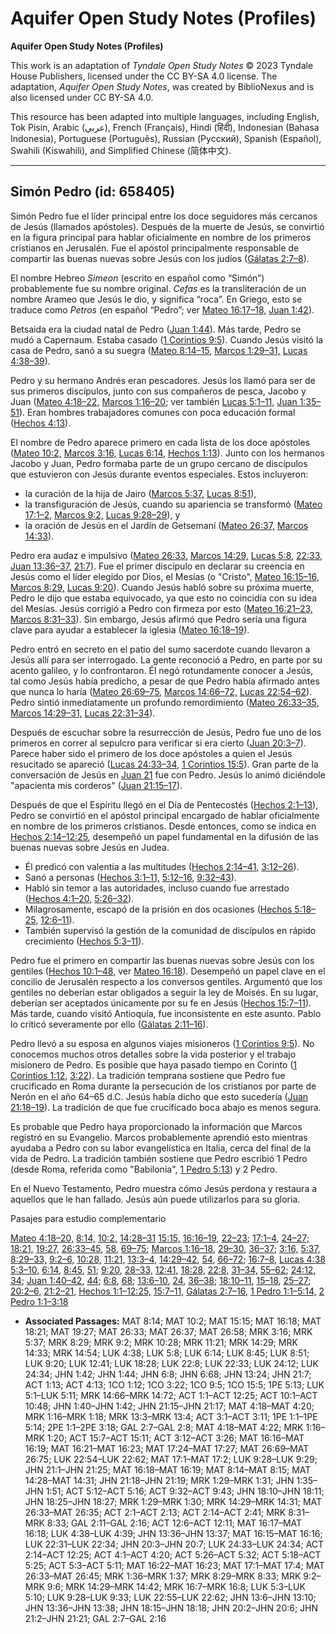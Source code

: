 # Aquifer Open Study Notes (Profiles)

**Aquifer Open Study Notes (Profiles)**

This work is an adaptation of *Tyndale Open Study Notes* © 2023 Tyndale House Publishers, licensed under the CC BY\-SA 4\.0 license. The adaptation, *Aquifer Open Study Notes*, was created by BiblioNexus and is also licensed under CC BY\-SA 4\.0\.

This resource has been adapted into multiple languages, including English, Tok Pisin, Arabic (عربي), French (Français), Hindi (हिंदी), Indonesian (Bahasa Indonesia), Portuguese (Português), Russian (Русский), Spanish (Español), Swahili (Kiswahili), and Simplified Chinese (简体中文).



--------------------------------

## Simón Pedro (id: 658405)

Simón Pedro fue el líder principal entre los doce seguidores más cercanos de Jesús (llamados apóstoles). Después de la muerte de Jesús, se convirtió en la figura principal para hablar oficialmente en nombre de los primeros cristianos en Jerusalén. Fue el apóstol principalmente responsable de compartir las buenas nuevas sobre Jesús con los judíos ([Gálatas 2:7–8](https://ref.ly/Gal2:7-Gal2:8)).

El nombre Hebreo *Simeon* (escrito en español como “Simón”) probablemente fue su nombre original. *Cefas* es la transliteración de un nombre Arameo que Jesús le dio, y significa “roca”. En Griego, esto se traduce como *Petros* (en español “Pedro”; ver [Mateo 16:17–18,](https://ref.ly/Matt16:17-Matt16:18) [Juan 1:42](https://ref.ly/John1:42)).

Betsaida era la ciudad natal de Pedro ([Juan 1:44](https://ref.ly/John1:44)). Más tarde, Pedro se mudó a Capernaum. Estaba casado ([1 Corintios 9:5](https://ref.ly/1Cor9:5)). Cuando Jesús visitó la casa de Pedro, sanó a su suegra ([Mateo 8:14–15,](https://ref.ly/Matt8:14-Matt8:15) [Marcos 1:29–31,](https://ref.ly/Mark1:29-Mark1:31) [Lucas 4:38–39](https://ref.ly/Luke4:38-Luke4:39)).

Pedro y su hermano Andrés eran pescadores. Jesús los llamó para ser de sus primeros discípulos, junto con sus compañeros de pesca, Jacobo y Juan ([Mateo 4:18–22,](https://ref.ly/Matt4:18-Matt4:22) [Marcos 1:16–20](https://ref.ly/Mark1:16-Mark1:20); ver también [Lucas 5:1–11,](https://ref.ly/Luke5:1-Luke5:11) [Juan 1:35–51](https://ref.ly/John1:35-John1:51)). Eran hombres trabajadores comunes con poca educación formal ([Hechos 4:13](https://ref.ly/Acts4:13)).

El nombre de Pedro aparece primero en cada lista de los doce apóstoles ([Mateo 10:2,](https://ref.ly/Matt10:2) [Marcos 3:16,](https://ref.ly/Mark3:16) [Lucas 6:14,](https://ref.ly/Luke6:14) [Hechos 1:13](https://ref.ly/Acts1:13)). Junto con los hermanos Jacobo y Juan, Pedro formaba parte de un grupo cercano de discípulos que estuvieron con Jesús durante eventos especiales. Estos incluyeron:

* la curación de la hija de Jairo ([Marcos 5:37,](https://ref.ly/Mark5:37) [Lucas 8:51](https://ref.ly/Luke8:51)),
* la transfiguración de Jesús, cuando su apariencia se transformó ([Mateo 17:1–2,](https://ref.ly/Matt17:1-Matt17:2) [Marcos 9:2,](https://ref.ly/Mark9:2) [Lucas 9:28–29](https://ref.ly/Luke9:28-Luke9:29)), y
* la oración de Jesús en el Jardín de Getsemaní ([Mateo 26:37,](https://ref.ly/Matt26:37) [Marcos 14:33](https://ref.ly/Mark14:33)).

Pedro era audaz e impulsivo ([Mateo 26:33,](https://ref.ly/Matt26:33) [Marcos 14:29,](https://ref.ly/Mark14:29) [Lucas 5:8,](https://ref.ly/Luke5:8) [22:33,](https://ref.ly/Luke22:33) [Juan 13:36–37,](https://ref.ly/John13:36-John13:37) [21:7](https://ref.ly/John21:7)). Fue el primer discípulo en declarar su creencia en Jesús como el líder elegido por Dios, el Mesías (o "Cristo", [Mateo 16:15–16,](https://ref.ly/Matt16:15-Matt16:16) [Marcos 8:29,](https://ref.ly/Mark8:29) [Lucas 9:20](https://ref.ly/Luke9:20)). Cuando Jesús habló sobre su próxima muerte, Pedro le dijo que estaba equivocado, ya que esto no coincidía con su idea del Mesías. Jesús corrigió a Pedro con firmeza por esto ([Mateo 16:21–23,](https://ref.ly/Matt16:21-Matt16:23) [Marcos 8:31–33](https://ref.ly/Mark8:31-Mark8:33)). Sin embargo, Jesús afirmó que Pedro sería una figura clave para ayudar a establecer la iglesia ([Mateo 16:18–19](https://ref.ly/Matt16:18-Matt16:19)).

Pedro entró en secreto en el patio del sumo sacerdote cuando llevaron a Jesús allí para ser interrogado. La gente reconoció a Pedro, en parte por su acento galileo, y lo confrontaron. Él negó rotundamente conocer a Jesús, tal como Jesús había predicho, a pesar de que Pedro había afirmado antes que nunca lo haría ([Mateo 26:69–75,](https://ref.ly/Matt26:69-Matt26:75) [Marcos 14:66–72,](https://ref.ly/Mark14:66-Mark14:72) [Lucas 22:54–62](https://ref.ly/Luke22:54-Luke22:62)). Pedro sintió inmediatamente un profundo remordimiento ([Mateo 26:33–35,](https://ref.ly/Matt26:33-Matt26:35) [Marcos 14:29–31,](https://ref.ly/Mark14:29-Mark14:31) [Lucas 22:31–34](https://ref.ly/Luke22:31-Luke22:34)).

Después de escuchar sobre la resurrección de Jesús, Pedro fue uno de los primeros en correr al sepulcro para verificar si era cierto ([Juan 20:3–7](https://ref.ly/John20:3-John20:7)). Parece haber sido el primero de los doce apóstoles a quien el Jesús resucitado se apareció ([Lucas 24:33–34,](https://ref.ly/Luke24:33-Luke24:34) [1 Corintios 15:5](https://ref.ly/1Cor15:5)). Gran parte de la conversación de Jesús en [Juan 21](https://ref.ly/John21:1-John21:25) fue con Pedro. Jesús lo animó diciéndole "apacienta mis corderos" ([Juan 21:15–17](https://ref.ly/John21:15-John21:17)).

Después de que el Espíritu llegó en el Día de Pentecostés ([Hechos 2:1–13](https://ref.ly/Acts2:1-Acts2:13)), Pedro se convirtió en el apóstol principal encargado de hablar oficialmente en nombre de los primeros cristianos. Desde entonces, como se indica en [Hechos 2:14–12:25](https://ref.ly/Acts2:14-Acts12:25), desempeñó un papel fundamental en la difusión de las buenas nuevas sobre Jesús en Judea.

* Él predicó con valentía a las multitudes ([Hechos 2:14–41,](https://ref.ly/Acts2:14-Acts2:41) [3:12–26](https://ref.ly/Acts3:12-Acts3:26)).
* Sanó a personas ([Hechos 3:1–11,](https://ref.ly/Acts3:1-Acts3:11) [5:12–16,](https://ref.ly/Acts5:12-Acts5:16) [9:32–43](https://ref.ly/Acts9:32-Acts9:43)).
* Habló sin temor a las autoridades, incluso cuando fue arrestado ([Hechos 4:1–20,](https://ref.ly/Acts4:1-Acts4:20) [5:26–32](https://ref.ly/Acts5:26-Acts5:32)).
* Milagrosamente, escapó de la prisión en dos ocasiones ([Hechos 5:18–25,](https://ref.ly/Acts5:18-Acts5:25) [12:6–11](https://ref.ly/Acts12:6-Acts12:11)).
* También supervisó la gestión de la comunidad de discípulos en rápido crecimiento ([Hechos 5:3–11](https://ref.ly/Acts5:3-Acts5:11)).

Pedro fue el primero en compartir las buenas nuevas sobre Jesús con los gentiles ([Hechos 10:1–48,](https://ref.ly/Acts10:1-Acts10:48) ver [Mateo 16:18](https://ref.ly/Matt16:18)). Desempeñó un papel clave en el concilio de Jerusalén respecto a los conversos gentiles. Argumentó que los gentiles no deberían estar obligados a seguir la ley de Moisés. En su lugar, deberían ser aceptados únicamente por su fe en Jesús ([Hechos 15:7–11](https://ref.ly/Acts15:7-Acts15:11)). Más tarde, cuando visitó Antioquía, fue inconsistente en este asunto. Pablo lo criticó severamente por ello ([Gálatas 2:11–16](https://ref.ly/Gal2:11-Gal2:16)).

Pedro llevó a su esposa en algunos viajes misioneros ([1 Corintios 9:5](https://ref.ly/1Cor9:5)). No conocemos muchos otros detalles sobre la vida posterior y el trabajo misionero de Pedro. Es posible que haya pasado tiempo en Corinto ([1 Corintios 1:12,](https://ref.ly/1Cor1:12) [3:22](https://ref.ly/1Cor3:22)). La tradición temprana sostiene que Pedro fue crucificado en Roma durante la persecución de los cristianos por parte de Nerón en el año 64–65 d.C. Jesús había dicho que esto sucedería ([Juan 21:18–19](https://ref.ly/John21:18-John21:19)). La tradición de que fue crucificado boca abajo es menos segura.

Es probable que Pedro haya proporcionado la información que Marcos registró en su Evangelio. Marcos probablemente aprendió esto mientras ayudaba a Pedro con su labor evangelística en Italia, cerca del final de la vida de Pedro. La tradición también sostiene que Pedro escribió 1 Pedro (desde Roma, referida como "Babilonia", [1 Pedro 5:13](https://ref.ly/1Pet5:13)) y 2 Pedro.

En el Nuevo Testamento, Pedro muestra cómo Jesús perdona y restaura a aquellos que le han fallado. Jesús aún puede utilizarlos para su gloria.

Pasajes para estudio complementario

[Mateo 4:18–20,](https://ref.ly/Matt4:18-Matt4:20) [8:14,](https://ref.ly/Matt8:14) [10:2,](https://ref.ly/Matt10:2) [14:28–31](https://ref.ly/Matt14:28-Matt14:31) [15:15,](https://ref.ly/Matt15:15) [16:16–19](https://ref.ly/Matt16:16-Matt16:19), [22–23](https://ref.ly/Matt16:22-Matt16:23); [17:1–4](https://ref.ly/Matt17:1-Matt17:4), [24–27;](https://ref.ly/Matt17:24-Matt17:27) [18:21,](https://ref.ly/Matt18:21) [19:27,](https://ref.ly/Matt19:27) [26:33–45](https://ref.ly/Matt26:33-Matt26:45), [58](https://ref.ly/Matt26:58), [69–75](https://ref.ly/Matt26:69-Matt26:75); [Marcos 1:16–18](https://ref.ly/Mark1:16-Mark1:18), [29–30](https://ref.ly/Mark1:29-Mark1:30), [36–37](https://ref.ly/Mark1:36-Mark1:37); [3:16,](https://ref.ly/Mark3:16) [5:37,](https://ref.ly/Mark5:37) [8:29–33,](https://ref.ly/Mark8:29-Mark8:33) [9:2–6,](https://ref.ly/Mark9:2-Mark9:6) [10:28,](https://ref.ly/Mark10:28) [11:21,](https://ref.ly/Mark11:21) [13:3–4,](https://ref.ly/Mark13:3-Mark13:4) [14:29–42](https://ref.ly/Mark14:29-Mark14:42), [54](https://ref.ly/Mark14:54), [66–72](https://ref.ly/Mark14:66-Mark14:72); [16:7–8,](https://ref.ly/Mark16:7-Mark16:8) [Lucas 4:38](https://ref.ly/Luke4:38) [5:3–10,](https://ref.ly/Luke5:3-Luke5:10) [6:14,](https://ref.ly/Luke6:14) [8:45](https://ref.ly/Luke8:45), [51](https://ref.ly/Luke8:51); [9:20](https://ref.ly/Luke9:20), [28–33,](https://ref.ly/Luke9:28-Luke9:33) [12:41,](https://ref.ly/Luke12:41) [18:28,](https://ref.ly/Luke18:28) [22:8,](https://ref.ly/Luke22:8) [31–34,](https://ref.ly/Luke22:31-Luke22:34) [55–62](https://ref.ly/Luke22:55-Luke22:62); [24:12](https://ref.ly/Luke24:12), [34](https://ref.ly/Luke24:34); [Juan 1:40–42](https://ref.ly/John1:40-John1:42), [44](https://ref.ly/John1:44); [6:8](https://ref.ly/John6:8), [68](https://ref.ly/John6:68); [13:6–10](https://ref.ly/John13:6-John13:10), [24](https://ref.ly/John13:24), [36–38](https://ref.ly/John13:36-John13:38); [18:10–11](https://ref.ly/John18:10-John18:11), [15–18](https://ref.ly/John18:15-John18:18), [25–27](https://ref.ly/John18:25-John18:27); [20:2–6,](https://ref.ly/John20:2-John20:6) [21:2–21,](https://ref.ly/John21:2-John21:21) [Hechos 1:1–12:25,](https://ref.ly/Acts1:1-Acts12:25) [15:7–11,](https://ref.ly/Acts15:7-Acts15:11) [Gálatas 2:7–16,](https://ref.ly/Gal2:7-Gal2:16) [1 Pedro 1:1–5:14,](https://ref.ly/1Pet1:1-1Pet5:14) [2 Pedro 1:1–3:18](https://ref.ly/2Pet1:1-2Pet3:18)

* **Associated Passages:** MAT 8:14; MAT 10:2; MAT 15:15; MAT 16:18; MAT 18:21; MAT 19:27; MAT 26:33; MAT 26:37; MAT 26:58; MRK 3:16; MRK 5:37; MRK 8:29; MRK 9:2; MRK 10:28; MRK 11:21; MRK 14:29; MRK 14:33; MRK 14:54; LUK 4:38; LUK 5:8; LUK 6:14; LUK 8:45; LUK 8:51; LUK 9:20; LUK 12:41; LUK 18:28; LUK 22:8; LUK 22:33; LUK 24:12; LUK 24:34; JHN 1:42; JHN 1:44; JHN 6:8; JHN 6:68; JHN 13:24; JHN 21:7; ACT 1:13; ACT 4:13; 1CO 1:12; 1CO 3:22; 1CO 9:5; 1CO 15:5; 1PE 5:13; LUK 5:1–LUK 5:11; MRK 14:66–MRK 14:72; ACT 1:1–ACT 12:25; ACT 10:1–ACT 10:48; JHN 1:40–JHN 1:42; JHN 21:15–JHN 21:17; MAT 4:18–MAT 4:20; MRK 1:16–MRK 1:18; MRK 13:3–MRK 13:4; ACT 3:1–ACT 3:11; 1PE 1:1–1PE 5:14; 2PE 1:1–2PE 3:18; GAL 2:7–GAL 2:8; MAT 4:18–MAT 4:22; MRK 1:16–MRK 1:20; ACT 15:7–ACT 15:11; ACT 3:12–ACT 3:26; MAT 16:16–MAT 16:19; MAT 16:21–MAT 16:23; MAT 17:24–MAT 17:27; MAT 26:69–MAT 26:75; LUK 22:54–LUK 22:62; MAT 17:1–MAT 17:2; LUK 9:28–LUK 9:29; JHN 21:1–JHN 21:25; MAT 16:18–MAT 16:19; MAT 8:14–MAT 8:15; MAT 14:28–MAT 14:31; JHN 21:18–JHN 21:19; MRK 1:29–MRK 1:31; JHN 1:35–JHN 1:51; ACT 5:12–ACT 5:16; ACT 9:32–ACT 9:43; JHN 18:10–JHN 18:11; JHN 18:25–JHN 18:27; MRK 1:29–MRK 1:30; MRK 14:29–MRK 14:31; MAT 26:33–MAT 26:35; ACT 2:1–ACT 2:13; ACT 2:14–ACT 2:41; MRK 8:31–MRK 8:33; GAL 2:11–GAL 2:16; ACT 12:6–ACT 12:11; MAT 16:17–MAT 16:18; LUK 4:38–LUK 4:39; JHN 13:36–JHN 13:37; MAT 16:15–MAT 16:16; LUK 22:31–LUK 22:34; JHN 20:3–JHN 20:7; LUK 24:33–LUK 24:34; ACT 2:14–ACT 12:25; ACT 4:1–ACT 4:20; ACT 5:26–ACT 5:32; ACT 5:18–ACT 5:25; ACT 5:3–ACT 5:11; MAT 16:22–MAT 16:23; MAT 17:1–MAT 17:4; MAT 26:33–MAT 26:45; MRK 1:36–MRK 1:37; MRK 8:29–MRK 8:33; MRK 9:2–MRK 9:6; MRK 14:29–MRK 14:42; MRK 16:7–MRK 16:8; LUK 5:3–LUK 5:10; LUK 9:28–LUK 9:33; LUK 22:55–LUK 22:62; JHN 13:6–JHN 13:10; JHN 13:36–JHN 13:38; JHN 18:15–JHN 18:18; JHN 20:2–JHN 20:6; JHN 21:2–JHN 21:21; GAL 2:7–GAL 2:16

